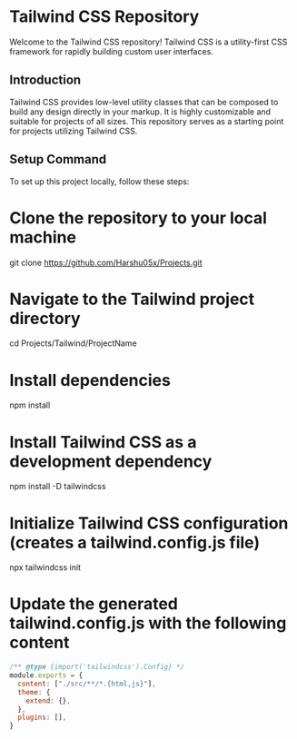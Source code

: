 # Tailwind CSS Repository

Welcome to the Tailwind CSS repository! Tailwind CSS is a utility-first CSS framework for rapidly building custom user interfaces.

## Introduction

Tailwind CSS provides low-level utility classes that can be composed to build any design directly in your markup. It is highly customizable and suitable for projects of all sizes. This repository serves as a starting point for projects utilizing Tailwind CSS.

## Setup Command

To set up this project locally, follow these steps:

# Clone the repository to your local machine
git clone https://github.com/Harshu05x/Projects.git

# Navigate to the Tailwind project directory
cd Projects/Tailwind/ProjectName

# Install dependencies
npm install

# Install Tailwind CSS as a development dependency
npm install -D tailwindcss

# Initialize Tailwind CSS configuration (creates a tailwind.config.js file)
npx tailwindcss init

# Update the generated tailwind.config.js with the following content
```javascript
/** @type {import('tailwindcss').Config} */
module.exports = {
  content: ["./src/**/*.{html,js}"],
  theme: {
    extend: {},
  },
  plugins: [],
}

